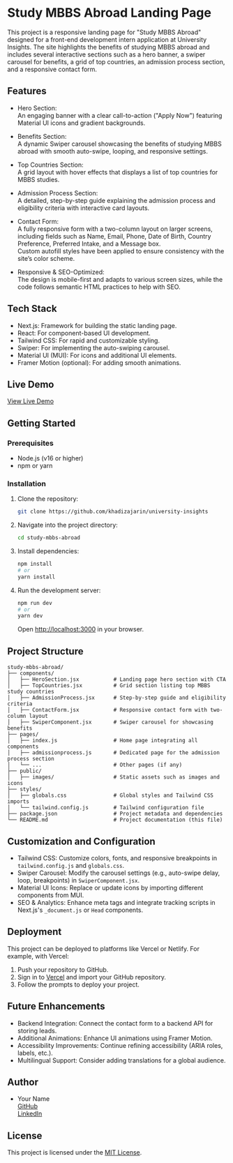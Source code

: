 
# Study MBBS Abroad Landing Page #

This project is a responsive landing page for "Study MBBS Abroad" designed for a front-end development intern application at University Insights. The site highlights the benefits of studying MBBS abroad and includes several interactive sections such as a hero banner, a swiper carousel for benefits, a grid of top countries, an admission process section, and a responsive contact form.

## Features

- Hero Section:  
  An engaging banner with a clear call-to-action ("Apply Now") featuring Material UI icons and gradient backgrounds.

- Benefits Section:  
  A dynamic Swiper carousel showcasing the benefits of studying MBBS abroad with smooth auto-swipe, looping, and responsive settings.

- Top Countries Section:  
  A grid layout with hover effects that displays a list of top countries for MBBS studies.

- Admission Process Section:  
  A detailed, step-by-step guide explaining the admission process and eligibility criteria with interactive card layouts.

- Contact Form:  
  A fully responsive form with a two-column layout on larger screens, including fields such as Name, Email, Phone, Date of Birth, Country Preference, Preferred Intake, and a Message box.  
  Custom autofill styles have been applied to ensure consistency with the site’s color scheme.

- Responsive & SEO-Optimized:  
  The design is mobile-first and adapts to various screen sizes, while the code follows semantic HTML practices to help with SEO.

## Tech Stack

- Next.js: Framework for building the static landing page.
- React: For component-based UI development.
- Tailwind CSS: For rapid and customizable styling.
- Swiper: For implementing the auto-swiping carousel.
- Material UI (MUI): For icons and additional UI elements.
- Framer Motion (optional): For adding smooth animations.

## Live Demo

[View Live Demo](https://study-mbbs-abroad-insights.netlify.app/)

## Getting Started

### Prerequisites

- Node.js (v16 or higher)
- npm or yarn

### Installation

1. Clone the repository:
   ```bash
   git clone https://github.com/khadizajarin/university-insights
   ```

2. Navigate into the project directory:
   ```bash
   cd study-mbbs-abroad
   ```

3. Install dependencies:
   ```bash
   npm install
   # or
   yarn install
   ```

4. Run the development server:
   ```bash
   npm run dev
   # or
   yarn dev
   ```
   Open [http://localhost:3000](http://localhost:3000) in your browser.

## Project Structure

```
study-mbbs-abroad/
├── components/
│   ├── HeroSection.jsx           # Landing page hero section with CTA
│   ├── TopCountries.jsx          # Grid section listing top MBBS study countries
│   ├── AdmissionProcess.jsx      # Step-by-step guide and eligibility criteria
│   ├── ContactForm.jsx           # Responsive contact form with two-column layout
│   ├── SwiperComponent.jsx       # Swiper carousel for showcasing benefits
├── pages/
│   ├── index.js                  # Home page integrating all components
│   ├── admissionprocess.js       # Dedicated page for the admission process section
│   └── ...                       # Other pages (if any)
├── public/
│   ├── images/                   # Static assets such as images and icons
├── styles/
│   ├── globals.css               # Global styles and Tailwind CSS imports
│   └── tailwind.config.js        # Tailwind configuration file
├── package.json                  # Project metadata and dependencies
└── README.md                     # Project documentation (this file)
```

## Customization and Configuration

- Tailwind CSS: Customize colors, fonts, and responsive breakpoints in `tailwind.config.js` and `globals.css`.
- Swiper Carousel: Modify the carousel settings (e.g., auto-swipe delay, loop, breakpoints) in `SwiperComponent.jsx`.
- Material UI Icons: Replace or update icons by importing different components from MUI.
- SEO & Analytics: Enhance meta tags and integrate tracking scripts in Next.js's `_document.js` or `Head` components.

## Deployment

This project can be deployed to platforms like Vercel or Netlify. For example, with Vercel:
1. Push your repository to GitHub.
2. Sign in to [Vercel](https://vercel.com/) and import your GitHub repository.
3. Follow the prompts to deploy your project.

## Future Enhancements

- Backend Integration: Connect the contact form to a backend API for storing leads.
- Additional Animations: Enhance UI animations using Framer Motion.
- Accessibility Improvements: Continue refining accessibility (ARIA roles, labels, etc.).
- Multilingual Support: Consider adding translations for a global audience.

## Author

- Your Name  
  [GitHub](https://github.com/khadizajarin)  
  [LinkedIn](https://www.linkedin.com/in/khadiza-jarin-roza/)

## License

This project is licensed under the [MIT License](LICENSE).
